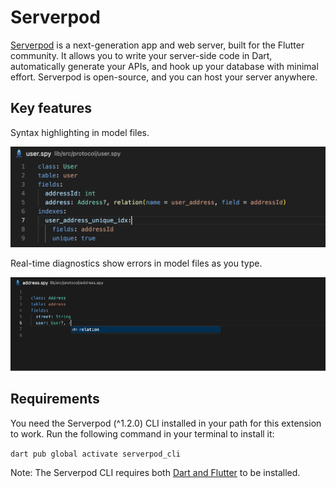 # Serverpod

[Serverpod](https://serverpod.dev) is a next-generation app and web server, built for the Flutter community. It allows you to write your server-side code in Dart, automatically generate your APIs, and hook up your database with minimal effort. Serverpod is open-source, and you can host your server anywhere.

## Key features

Syntax highlighting in model files.

![Syntax highlighting](https://github.com/serverpod/serverpod/blob/main/tools/serverpod_vscode_extension/assets/images/syntax-highlighting.png?raw=true)

Real-time diagnostics show errors in model files as you type.

![Diagnostics](https://github.com/serverpod/serverpod/blob/main/tools/serverpod_vscode_extension/assets/videos/diagnostics.gif?raw=true)

## Requirements

You need the Serverpod (^1.2.0) CLI installed in your path for this extension to work. Run the following command in your terminal to install it:

`dart pub global activate serverpod_cli`

Note: The Serverpod CLI requires both [Dart and Flutter](https://docs.flutter.dev/get-started/install) to be installed.
